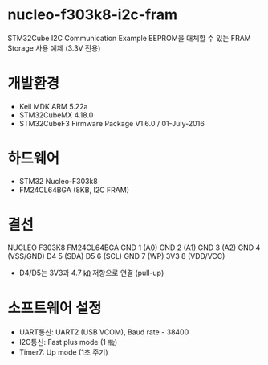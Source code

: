 # nucleo-f303k8-i2c-fram
STM32Cube I2C Communication Example
EEPROM을 대체할 수 있는 FRAM Storage 사용 예제 (3.3V 전용)

# 개발환경
 - Keil MDK ARM	5.22a
 - STM32CubeMX 4.18.0
 - STM32CubeF3 Firmware Package V1.6.0 / 01-July-2016

# 하드웨어
 - STM32 Nucleo-F303k8
 - FM24CL64BGA (8KB, I2C FRAM)

# 결선
 NUCLEO F303K8             FM24CL64BGA
     GND                      1 (A0)
     GND                      2 (A1)
     GND                      3 (A2)
     GND                      4 (VSS/GND)
     D4                       5 (SDA)
     D5                       6 (SCL)
     GND                      7 (WP)
     3V3                      8 (VDD/VCC)
 - D4/D5는 3V3과 4.7 ㏀ 저항으로 연결 (pull-up)

# 소프트웨어 설정
 - UART통신: UART2 (USB VCOM), Baud rate - 38400
 - I2C통신: Fast plus mode (1 ㎒)
 - Timer7: Up mode (1초 주기)
